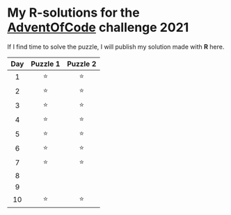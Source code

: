 # My **R**-solutions for the [AdventOfCode](https://adventofcode.com/) challenge 2021

If I find time to solve the puzzle, I will publish my solution made with **R** here.

|Day|Puzzle 1|Puzzle 2|
|:---:|:---:|:---:|
|  1  | ⭐ | ⭐ |
|  2  | ⭐ | ⭐ |
|  3  | ⭐ | ⭐ |
|  4  | ⭐ | ⭐ |
|  5  | ⭐ | ⭐ |
|  6  | ⭐ | ⭐ |
|  7  | ⭐ | ⭐ |
|  8 | |
|  9  | |
|  10 | ⭐ | ⭐ |
